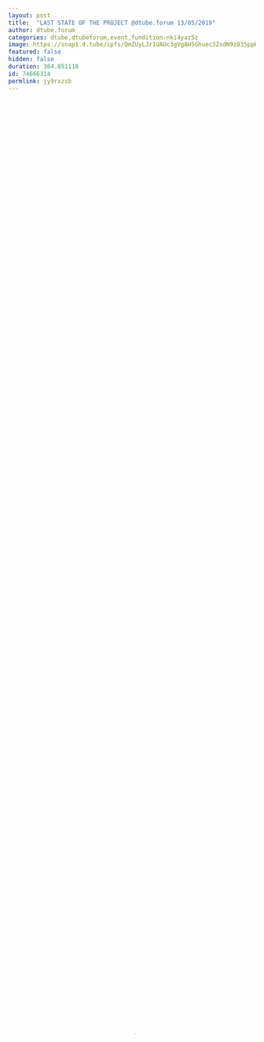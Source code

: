 ```yaml
---
layout: post
title:  "LAST STATE OF THE PROJECT @dtube.forum 13/05/2019"
author: dtube.forum
categories: dtube,dtubeforum,event,fundition-nki4yaz5z
image: https://snap1.d.tube/ipfs/QmZUyLJr1UAUc3gVgAH5Ghuec3ZsdN9z835ppHMoPvEDuC
featured: false
hidden: false
duration: 384.851118
id: 74666314
permlink: jy9rxzsb
---
```

    
<video poster="https://snap1.d.tube/ipfs/QmZUyLJr1UAUc3gVgAH5Ghuec3ZsdN9z835ppHMoPvEDuC" autoplay="" id="player_html5_api" class="vjs-tech" style="width: 100%; height: 100%;" tabindex="-1" src="https://video.dtube.top/ipfs/QmP6B4y24gq6uncv16wBfqM69D8KVvVQRyZ7dDG6yXBXv8"></video>

Hi, D.tube community!
Today, May 13th, I want to bring you the final and last update about the account @dtube.forum and the @fundition campaign. In 4 days we will start the event!

Have you all a wonderful start into the week!


DTube FORUM 2019 - "YOUR STORY BROUGHT TO LIFE"

The WHO is WHO at the DTube FORUM: (24)
@javirid
@roger.remix
@laubsauger
@misselectric
@greencross
@prc
@tixinhacapitinha
@pescador
@floripondia
@sergiomendes
@nathanmars
@artakush +1
@jesapelcroot
@corsicana
@lecharles
@french.fyde
@yann0975
@kaerpediem
@surfermarly
@joythewanderer
@cryptospa
@tibfox
@hauptmann
(everyone will appear here who bought the symbolic entry fee)

We hope many more will show their commitment to attend the DTube Forum!

Current members of the organization team:
@roger.remix
@tibfox
@artakush
@greencross
@ivansnz
@nathanmars
@sergiomendes
@hauptmann

This project is just possible with the great support of our community. So we want to thank you all for every upvote, resteem, and comment.

If you want to support us even more, please check out the @fundition campaign: https://fundition.io/#!/@dtube.forum/nki4yaz5z

https://cdn.steemitimages.com/DQmQhGTpKrHy6Px7XtD4YfhmoiZpSwpp2G2YCzWYXKvEZKG/fundition-large.png

A very BIG THANK YOU! goes out to our sponsors:

@dtube 
https://cdn.steemitimages.com/DQmeoyvZyM6iQKbixJ5dZ11ujPiTmAsJjo2v3J5NWUdF4uP/dtube.JPG

@mariusfebruary
https://cdn.steemitimages.com/DQmYk9z5b7AWJCm5RMo73h5GmExejWQLETPg2YqHnmwJ9t4/mariusfebruary.JPG

@dsound
https://cdn.steemitimages.com/DQmUpTo73avLw2yve1UdwzBpFw8T3J8s2ANQEG8TC7N3rou/dsound.JPG

@cleanplanet
https://cdn.steemitimages.com/DQmWTanCzf4oe1YMjiTqwKnKnRkATyokzzuTn8bQmPgWdmJ/cleanplanet.JPG

@actifit
https://cdn.steemitimages.com/DQmQLDfnhvQSPKySRerVuQt2e4q19SsJcadUdaiCHuacEUy/actifit.JPG

@roelandp
https://cdn.steemitimages.com/DQmX2w7Q4FvKXiYNzQs7gTBZcXfVvJV7mmDiHeuddpL4zc6/roelandp.JPG

@prc
https://cdn.steemitimages.com/DQmRjUp5MHtw2R96UUMfuWrk9kHyP6AdBH8pxgKXwmPyvGS/prc.JPG

@tixinhacapitinha
https://cdn.steemitimages.com/DQmTNPKRWkxb8REKyUK8KzhLp3yhf4zDbUBRbkMSCdVnD6i/prc2.JPG

@pescador
https://cdn.steemitimages.com/DQmagunKkmiW4UjgzVxXbCCfnoRZwZ1e4caDPaRFETwtKp8/pescador.JPG

@floripondia
https://cdn.steemitimages.com/DQmfNm7kXnxxthNWNGsNer7GXcYf1GcZwLFsASPEBPHGjzJ/floripondia.JPG

@freecrypto
https://cdn.steemitimages.com/DQmQGzTG6GytGivoKpcwWimLRjEL3PMi2LYxVVcyGJ6caQG/freecrypto.JPG

@surfermarly
https://cdn.steemitimages.com/DQmUUS4Tb8G7FsznzHXNGM1DnXwdTnRHXU5qbZM77Z5aY4F/surfermarly.JPG

@phoenixwinter 
https://cdn.steemitimages.com/DQmbiMhdL9feUH2qQwmCsqbVFpdUPd35xZaYtsaqpJopSSn/phoenixwinter1.JPG

@snook
https://cdn.steemitimages.com/DQmX5NhHpfof1Cs6bqwXkaxSjUwpt8VWoYkcgckpbZkUAPM/snook.JPG


If you want to appear here as a sponsor as well, check out our rewards on @fundition.

From Barcelona with LOVE 
@hauptmann

The venue: http://www.espacio88.com/

THANK YOU for your help and all your support!